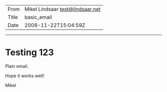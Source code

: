 |         |                              |
| ------- | ---------------------------- |
| From    | Mikel Lindsaar <test@lindsaar.net>                     |
| Title   | basic_email                      |
| Date    | 2008-11-22T15:04:59Z |

---

# Testing 123

Plain email.

Hope it works well!

Mikel

